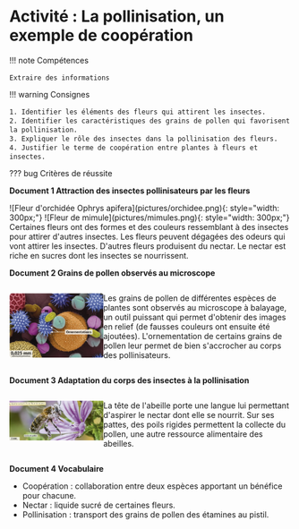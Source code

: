 
# Activité : La pollinisation, un exemple de coopération

!!! note Compétences

    Extraire des informations

!!! warning Consignes

    1. Identifier les éléments des fleurs qui attirent les insectes.
    2. Identifier les caractéristiques des grains de pollen qui favorisent la pollinisation.
    3. Expliquer le rôle des insectes dans la pollinisation des fleurs.
    4. Justifier le terme de coopération entre plantes à fleurs et insectes.


??? bug Critères de réussite




**Document 1 Attraction des insectes pollinisateurs par les fleurs**


<div markdown style="display:flex; flex-direction:row">
![Fleur d'orchidée Ophrys apifera](pictures/orchidee.png){: style="width: 300px;"} 
![Fleur de mimule](pictures/mimules.png){: style="width: 300px;"}
</div>
Certaines fleurs ont des formes et des couleurs ressemblant à des insectes pour attirer d'autres insectes. 
Les fleurs peuvent dégagées des odeurs qui vont attirer les insectes. 
D'autres fleurs produisent du nectar. Le nectar est riche en sucres dont les insectes se nourrissent. 



**Document 2 Grains de pollen observés au microscope**


<div markdown style="display:flex; flex-direction:row">
<div markdown style="display:flex; flex-direction:row; flex: 1 1 0;">

![](pictures/grainPollen.png)
</div>
<div markdown style="display:flex; flex-direction:column; flex: 2 1 0;">

Les grains de pollen de différentes espèces de plantes sont observés au microscope à balayage, un outil puissant qui permet d'obtenir des images en relief (de fausses couleurs ont ensuite été ajoutées). L'ornementation de certains grains de pollen leur permet de bien s'accrocher au corps des pollinisateurs.
</div>
</div>

**Document 3 Adaptation du corps des insectes à la pollinisation**
<div markdown style="display:flex; flex-direction:row">
<div markdown style="display:flex; flex-direction:row; flex: 1 1 0;">

![](pictures/abeillesPollen.png)
</div>
<div markdown style="display:flex; flex-direction:column; flex: 2 1 0;">

La tête de l'abeille porte une langue lui permettant d'aspirer le nectar dont elle se nourrit. Sur ses pattes, des poils rigides permettent la collecte du pollen, une autre ressource alimentaire des abeilles.
</div>
</div>

**Document 4 Vocabulaire**

- Coopération : collaboration entre deux espèces apportant un bénéfice pour chacune.
- Nectar : liquide sucré de certaines fleurs.
- Pollinisation : transport des grains de pollen des étamines au pistil.
